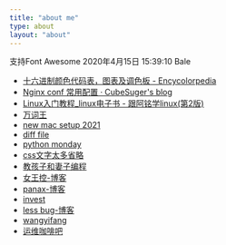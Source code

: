 ```yaml
---
title: "about me"
type: about
layout: "about"
---
```

<i class="fa fa-pencil"></i>支持Font Awesome
2020年4月15日 15:39:10
Bale

- [十六进制颜色代码表，图表及调色板 - Encycolorpedia](https://encycolorpedia.cn/)
- [Nginx conf 常用配置 · CubeSuger's blog](https://kunkuntang.github.io/2019/07/15/nginx-commmand-record/)
- [Linux入门教程_linux电子书 - 跟阿铭学linux(第2版)](http://www.apelearn.com/study_v2/)
- [万词王](https://wantwords.thunlp.org/home/)
- [new mac setup 2021](https://www.swyx.io/new-mac-setup-2021/)
- [diff file](https://www.diffchecker.com/diff)
- [python monday](http://damiantgordon.com/PythonMonday/)
- [css文字太多省略](https://zjy7.github.io/2020/05/18/css%E6%96%87%E5%AD%97%E5%A4%AA%E5%A4%9A%E7%9C%81%E7%95%A5/)
- [教孩子和妻子编程](https://zhihua-lai.com/teaching/ch/)
- [女王控-博客](https://blog.towavephone.com/)
- [panax-博客](https://www.cnblogs.com/panax/category/1447569.html)
- [invest](https://invest.xiting.cc/)
- [less bug-博客](https://www.less-bug.com/)
- [wangyifang](https://taobao.wangyifang.com/index.php?r=index%2Fwap#/)
- [运维咖啡吧](https://blog.ops-coffee.cn/)